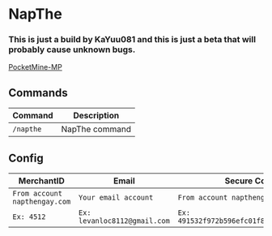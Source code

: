 # NapThe
### This is just a build by KaYuu081 and this is just a beta that will probably cause unknown bugs.

[PocketMine-MP](https://github.com/pmmp/PocketMine-MP)

## Commands
| Command | Description |
| --- | --- |
| `/napthe` | NapThe command |

## Config
| MerchantID | Email | Secure Code |
| --- | --- | --- |
| `From account napthengay.com` | `Your email account` |  `From account napthengay.com` |
| `Ex: 4512` | `Ex: levanloc8112@gmail.com` |  `Ex: 491532f972b596efc01f868bf__________` |
